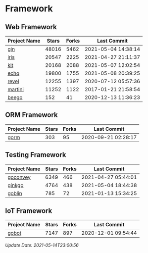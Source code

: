 # Framework

## Web Framework
| Project Name | Stars | Forks | Last Commit |
| ------------ | ----- | ----- | ----------- |
| [gin](https://github.com/gin-gonic/gin) | 48016 | 5462 | 2021-05-04 14:38:14 |
| [iris](https://github.com/kataras/iris) | 20547 | 2225 | 2021-04-27 21:11:37 |
| [kit](https://github.com/go-kit/kit) | 20168 | 2088 | 2021-05-07 12:02:54 |
| [echo](https://github.com/labstack/echo) | 19800 | 1755 | 2021-05-08 20:39:25 |
| [revel](https://github.com/revel/revel) | 12255 | 1397 | 2020-07-12 05:57:36 |
| [martini](https://github.com/go-martini/martini) | 11252 | 1122 | 2017-01-21 21:58:54 |
| [beego](https://github.com/astaxie/beego) | 152 | 41 | 2020-12-13 11:36:23 |

## ORM Framework
| Project Name | Stars | Forks | Last Commit |
| ------------ | ----- | ----- | ----------- |
| [gorm](https://github.com/jinzhu/gorm) | 303 | 95 | 2020-09-21 02:28:17 |

## Testing Framework
| Project Name | Stars | Forks | Last Commit |
| ------------ | ----- | ----- | ----------- |
| [goconvey](https://github.com/smartystreets/goconvey) | 6349 | 466 | 2021-04-27 05:44:01 |
| [ginkgo](https://github.com/onsi/ginkgo) | 4764 | 438 | 2021-05-04 18:44:38 |
| [goblin](https://github.com/franela/goblin) | 785 | 72 | 2021-01-13 15:34:25 |

## IoT Framework
| Project Name | Stars | Forks | Last Commit |
| ------------ | ----- | ----- | ----------- |
| [gobot](https://github.com/hybridgroup/gobot) | 7147 | 897 | 2020-12-01 09:54:44 |

*Update Date: 2021-05-14T23:00:56*